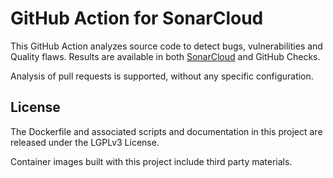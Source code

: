 # GitHub Action for SonarCloud

This GitHub Action analyzes source code to detect bugs, vulnerabilities and Quality flaws.
Results are available in both [SonarCloud](https://sonarcloud.io/) and GitHub Checks.

Analysis of pull requests is supported, without any specific configuration.

## License

The Dockerfile and associated scripts and documentation in this project are released under the LGPLv3 License.

Container images built with this project include third party materials.
